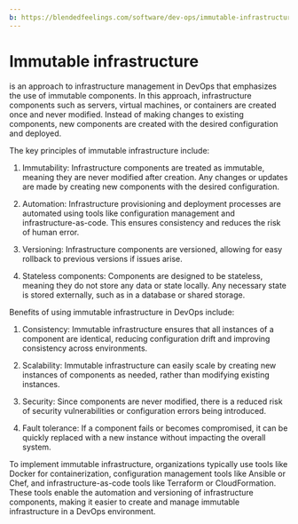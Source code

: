 ```yaml
---
b: https://blendedfeelings.com/software/dev-ops/immutable-infrastructure.md
---
```


# Immutable infrastructure 
is an approach to infrastructure management in DevOps that emphasizes the use of immutable components. In this approach, infrastructure components such as servers, virtual machines, or containers are created once and never modified. Instead of making changes to existing components, new components are created with the desired configuration and deployed.

The key principles of immutable infrastructure include:

1. Immutability: Infrastructure components are treated as immutable, meaning they are never modified after creation. Any changes or updates are made by creating new components with the desired configuration.

2. Automation: Infrastructure provisioning and deployment processes are automated using tools like configuration management and infrastructure-as-code. This ensures consistency and reduces the risk of human error.

3. Versioning: Infrastructure components are versioned, allowing for easy rollback to previous versions if issues arise.

4. Stateless components: Components are designed to be stateless, meaning they do not store any data or state locally. Any necessary state is stored externally, such as in a database or shared storage.

Benefits of using immutable infrastructure in DevOps include:

1. Consistency: Immutable infrastructure ensures that all instances of a component are identical, reducing configuration drift and improving consistency across environments.

2. Scalability: Immutable infrastructure can easily scale by creating new instances of components as needed, rather than modifying existing instances.

3. Security: Since components are never modified, there is a reduced risk of security vulnerabilities or configuration errors being introduced.

4. Fault tolerance: If a component fails or becomes compromised, it can be quickly replaced with a new instance without impacting the overall system.

To implement immutable infrastructure, organizations typically use tools like Docker for containerization, configuration management tools like Ansible or Chef, and infrastructure-as-code tools like Terraform or CloudFormation. These tools enable the automation and versioning of infrastructure components, making it easier to create and manage immutable infrastructure in a DevOps environment.